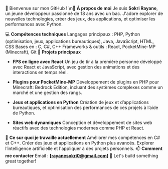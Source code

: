 👋 Bienvenue sur mon GitHub !
\n📖 **À propos de moi**
Je suis **Sokri Rayane**, un jeune développeur passionné de 18 ans avec un bac. J'adore explorer de nouvelles technologies, créer des jeux, des applications, et optimiser les performances avec Python.

💻 **Compétences techniques**
Langages principaux : PHP, Python (optimisation, jeux, applications bureautiques), Java, JavaScript, HTML, CSS
Bases en : C, C#, C++
Frameworks & outils : React, PocketMine-MP (Minecraft), Git
🌟 **Projets principaux**
 - **FPS en ligne avec React**
Un jeu de tir à la première personne développé avec React et JavaScript, avec gestion des animations et des interactions en temps réel.

 - **Plugins pour PocketMine-MP**
Développement de plugins en PHP pour Minecraft: Bedrock Edition, incluant des systèmes complexes comme un marché et une gestion des rangs.

 - **Jeux et applications en Python**
Création de jeux et d’applications bureautiques, et optimisation des performances de ces projets à l’aide de Python.

 - **Sites web dynamiques**
Conception et développement de sites web réactifs avec des technologies modernes comme PHP et React.

  🔧 **Ce sur quoi je travaille actuellement**
Améliorer mes compétences en C# et C++.
Créer des jeux et applications en Python plus avancés.
Explorer l’intelligence artificielle et l'appliquer à des projets personnels.
  📫 **Comment me contacter**
Email : **[rayanesokri0@gmail.com]**
  🚀 Let's build something great together!
